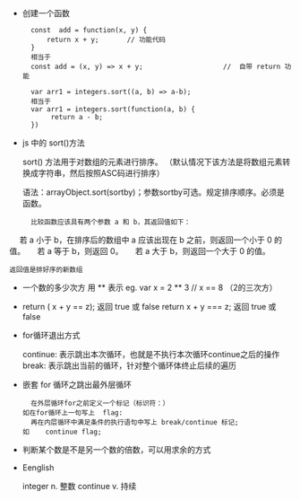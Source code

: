 - 创建一个函数

        const  add = function(x, y) {
            return x + y;       // 功能代码
        }
        相当于
        const add = (x, y) => x + y;                    //  自带 return 功能

        var arr1 = integers.sort((a, b) => a-b);     
        相当于   
        var arr1 = integers.sort(function(a, b) {
             return a - b;
        })





- js 中的 sort()方法

    sort() 方法用于对数组的元素进行排序。               （默认情况下该方法是将数组元素转换成字符串，然后按照ASC码进行排序）

    语法：arrayObject.sort(sortby)；参数sortby可选。规定排序顺序。必须是函数。

        比较函数应该具有两个参数 a 和 b，其返回值如下：
　          若 a 小于 b，在排序后的数组中 a 应该出现在 b 之前，则返回一个小于 0 的值。
　          若 a 等于 b，则返回 0。
　          若 a 大于 b，则返回一个大于 0 的值。

    返回值是排好序的新数组


-  一个数的多少次方   用  **  表示
     eg.    var x = 2 ** 3     //  x == 8 （2的三次方）



- return ( x + y == z);        返回 true 或 false
    return x + y === z;         返回 true 或 false




- for循环退出方式

    continue: 表示跳出本次循环，也就是不执行本次循环continue之后的操作
    break: 表示跳出当前的循环，针对整个循环体终止后续的遍历


- 嵌套 for 循环之跳出最外层循环

        在外层循环for之前定义一个标记（标识符：）                                    如在for循环上一句写上  flag:
        再在内层循环中满足条件的执行语句中写上 break/continue 标记;                   如    continue flag;


- 判断某个数是不是另一个数的倍数，可以用求余的方式




- Eenglish 

    integer   n. 整数
    continue   v. 持续